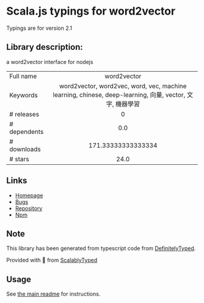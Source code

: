 
# Scala.js typings for word2vector

Typings are for version 2.1

## Library description:
a word2vector interface for nodejs

|                    |                 |
| ------------------ | :-------------: |
| Full name          | word2vector |
| Keywords           | word2vector, word2vec, word, vec, machine learning, chinese, deep-learning, 向量, vector, 文字, 機器學習 |
| # releases         | 0 |
| # dependents       | 0.0 |
| # downloads        | 171.33333333333334 |
| # stars            | 24.0 |

## Links
- [Homepage](https://github.com/LeeXun/word2vector#readme)
- [Bugs](https://github.com/LeeXun/word2vector/issues)
- [Repository](https://github.com/LeeXun/word2vector)
- [Npm](https://www.npmjs.com/package/word2vector)
    


## Note
This library has been generated from typescript code from [DefinitelyTyped](https://definitelytyped.org).

Provided with :purple_heart: from [ScalablyTyped](https://github.com/oyvindberg/ScalablyTyped)

## Usage
See [the main readme](../../readme.md) for instructions.


